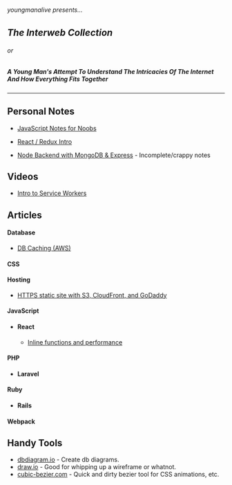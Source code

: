 ###### *youngmanalive presents...*

## *The Interweb Collection*

###### or

##### *A Young Man's Attempt To Understand The Intricacies Of The Internet And How Everything Fits Together*
---

## Personal Notes

- [JavaScript Notes for Noobs](./javascript/js_intro.md)

- [React / Redux Intro](./javascript/react/react_intro.md)

- [Node Backend with MongoDB & Express](./javascript/node/node_backend.md) - Incomplete/crappy notes

## Videos
- [Intro to Service Workers](https://youtu.be/jVfXiv03y5c)

## Articles
#### Database
  - [DB Caching (AWS)](https://aws.amazon.com/caching/database-caching/)
#### CSS
#### Hosting
  - [HTTPS static site with S3, CloudFront, and GoDaddy](https://medium.com/@brodartec/hosting-a-static-site-with-https-enabled-using-aws-s3-cloudfront-and-godaddy-826dae41fdc6)

#### JavaScript
- #### React
  - [Inline functions and performance](https://cdb.reacttraining.com/react-inline-functions-and-performance-bdff784f5578)

#### PHP
- #### Laravel

#### Ruby
- #### Rails

#### Webpack

## Handy Tools
- [dbdiagram.io](https://aws.amazon.com/caching/database-caching/) - Create db diagrams.
- [draw.io](https://www.draw.io/) - Good for whipping up a wireframe or whatnot.
- [cubic-bezier.com](http://cubic-bezier.com) - Quick and dirty bezier tool for CSS animations, etc.


